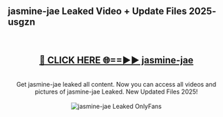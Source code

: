 <h2>jasmine-jae Leaked Video + Update Files 2025- usgzn</h2>
<br>
<div align="center">
<h2><a href="https://libra.edu.pl?jasmine-jae" rel="nofollow">🔴 CLICK HERE 🌐==►► jasmine-jae</a></h2>
<br>
Get jasmine-jae leaked all content. Now you can access all videos and pictures of jasmine-jae Leaked. New Updated Files 2025!
<br>
<br>
<a href="https://libra.edu.pl?jasmine-jae" rel="nofollow" data-target="animated-image.originalLink"><img src="https://i.ibb.co.com/WyWwxjT/player-gif2.gif" alt="jasmine-jae Leaked OnlyFans" style="max-width: 100%; display: inline-block;" data-target="animated-image.originalImage"></a>
</div>
<br>